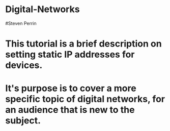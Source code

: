 # Digital-Networks

#Steven Perrin

# This tutorial is a brief description on setting static IP addresses for devices.

# It's purpose is to cover a more specific topic of digital networks, for an audience that is new to the subject.

